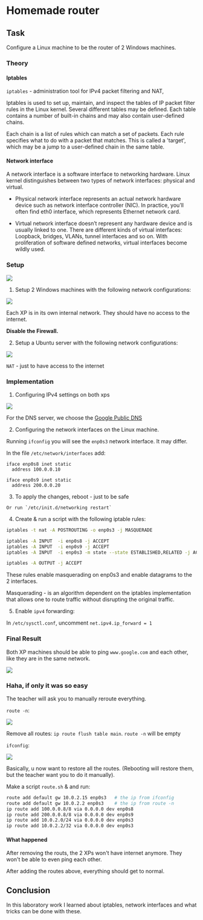 # Homemade router

## Task
Configure a Linux machine to be the router of 2 Windows machines.

### Theory

#### Iptables
`iptables` - administration tool for IPv4 packet filtering and NAT,

Iptables is used to set up, maintain, and inspect the tables of IP packet filter rules in the Linux kernel. Several different tables may be defined. Each table contains a number of built-in chains and may also contain user-defined chains.

Each chain is a list of rules which can match a set of packets. Each rule specifies what to do with a packet that matches. This is called a 'target', which may be a jump to a user-defined chain in the same table.

#### Network interface
A network interface is a software interface to networking hardware. Linux kernel distinguishes between two types of network interfaces: physical and virtual.

* Physical network interface represents an actual network hardware device such as network interface controller (NIC). In practice, you’ll often find eth0 interface, which represents Ethernet network card.

* Virtual network interface doesn’t represent any hardware device and is usually linked to one. There are different kinds of virtual interfaces: Loopback, bridges, VLANs, tunnel interfaces and so on. With proliferation of software defined networks, virtual interfaces become wildly used.

### Setup

  ![](./imgs/schema.png)

  1. Setup 2 Windows machines with the following network configurations:

  ![](./imgs/xps_network_config.png)

  Each XP is in its own internal network. They should have no access to the internet.

  **Disable the Firewall.**

2. Setup a Ubuntu server with the following network configurations:

  ![](./imgs/ubuntu-network-configs.png)

  `NAT` - just to have access to the internet


### Implementation

  1. Configuring IPv4 settings on both xps

  ![](./imgs/xps_ipv4.png)

  For the DNS server, we choose the [Google Public DNS](https://en.wikipedia.org/wiki/Google_Public_DNS)

  2. Configuring the network interfaces on the Linux machine.

  Running `ifconfig` you will see the `enp0s3` network interface. It may differ.

  In the file `/etc/network/interfaces` add:
  ~~~
  iface enp0s8 inet static
    address 100.0.0.10

  iface enp0s9 inet static
    address 200.0.0.20
  ~~~

  3. To apply the changes, reboot - just to be safe

    Or run `/etc/init.d/networking restart`

  4. Create & run a script with the following iptable rules:
  ~~~bash
  iptables -t nat -A POSTROUTING -o enp0s3 -j MASQUERADE

  iptables -A INPUT  -i enp0s8 -j ACCEPT
  iptables -A INPUT  -i enp0s9 -j ACCEPT
  iptables -A INPUT  -i enp0s3 -m state --state ESTABLISHED,RELATED -j ACCEPT

  iptables -A OUTPUT -j ACCEPT
  ~~~

  These rules enable masquerading on enp0s3 and enable datagrams to the 2 interfaces.

  Masquerading - is an algorithm dependent on the iptables implementation that allows one to route traffic without disrupting the original traffic.

  5. Enable `ipv4` forwarding:

  In `/etc/sysctl.conf`, uncomment `net.ipv4.ip_forward = 1`

### Final Result

Both XP machines should be able to ping `www.google.com` and each other, like they are in the same network.

![](./imgs/final.png)


### Haha, if only it was so easy

The teacher will ask you to manually reroute everything.

`route -n`:

![](./imgs/route-n.png)

Remove all routes: `ip route flush table main`. `route -n` will be empty

`ifconfig`:

![](./imgs/ifconfig.png)

Basically, u now want to restore all the routes. (Rebooting will restore them, but the teacher want you to do it manually).

Make a script `route.sh` & and run:
~~~bash
route add default gw 10.0.2.15 enp0s3   # the ip from ifconfig
route add default gw 10.0.2.2 enp0s3    # the ip from route -n
ip route add 100.0.0.8/8 via 0.0.0.0 dev enp0s8
ip route add 200.0.0.8/8 via 0.0.0.0 dev enp0s9
ip route add 10.0.2.0/24 via 0.0.0.0 dev enp0s3
ip route add 10.0.2.2/32 via 0.0.0.0 dev enp0s3
~~~

#### What happened
After removing the routs, the 2 XPs won't have internet anymore. They won't be able to even ping each other.

After adding the routes above, everything should get to normal.

## Conclusion

In this laboratory work I learned about iptables, network interfaces and what tricks can be done with these.
